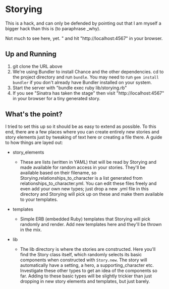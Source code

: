 Storying
=============

This is a hack, and can only be defended by pointing out that I am myself a bigger hack than this is (to paraphrase _why).

Not much to see here, yet.  " and hit "http://localhost:4567" in your browser.

Up and Running
-------------
1. git clone the URL above
2. We're using Bundler to install Chance and the other dependencies. cd to the project directory and run `bundle`. You may need to run `gem install bundler` if you don't already have Bundler installed on your system.
3. Start the server with "bundle exec ruby lib/storying.rb"
4. If you see "Sinatra has taken the stage" then visit "http://localhost:4567" in your browser for a tiny generated story.

What's the point?
-------------
I tried to set this up so it should be as easy to extend as possible.  To this end, there are a few places where you can create entirely new stories and story elements just by tweaking of text here or creating a file there.  A guide to how things are layed out:

- story_elements
	- These are lists (written in YAML) that will be read by Storying and made available for random access in your stories. They'll be available based on their filename, so Storying.relationships_to_character is a list generated from relationships_to_character.yml.  You can edit these files freely and even add your own new types; just drop a new .yml file in this directory and Storying will pick up on these and make them available to your templates.

- templates
  - Simple ERB (embedded Ruby) templates that Storying will pick randomly and render.  Add new templates here and they'll be thrown in the mix.

- lib
  - The lib directory is where the stories are constructed.  Here you'll find the Story class itself, which randomly selects its basic components when constructed with `Story.new`.  The story will automatically have a setting, a hero, a supporting_character etc.  Investigate these other types to get an idea of the components so far. Adding to these basic types will be slightly trickier than just dropping in new story elements and templates, but just barely.